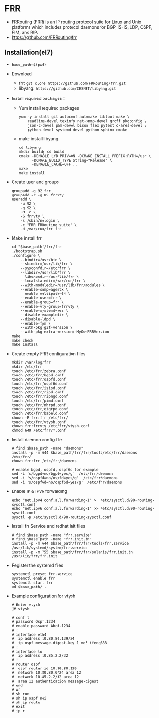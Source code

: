 # FRR

- FRRouting (FRR) is an IP routing protocol suite for Linux and Unix platforms which includes protocol daemons for BGP, IS-IS, LDP, OSPF, PIM, and RIP.
- https://github.com/FRRouting/frr

## Installation(el7)

- `base_path=$(pwd)`

- Download
    - frr: `git clone https://github.com/FRRouting/frr.git`
    - libyang: `https://github.com/CESNET/libyang.git`

- Install required packages：
    - Yum install required packages
        ```
        yum -y install git autoconf automake libtool make \
            readline-devel texinfo net-snmp-devel groff pkgconfig \
            json-c-devel pam-devel bison flex pytest c-ares-devel \
            python-devel systemd-devel python-sphinx cmake
        ```
    - make install libyang
        ```
        cd libyang
        mkdir build; cd build
        cmake -DENABLE_LYD_PRIV=ON -DCMAKE_INSTALL_PREFIX:PATH=/usr \
              -DCMAKE_BUILD_TYPE:String="Release" \
              -DENABLE_CACHE=OFF ..
        make
        make install
        ```

- Create user and groups
    ```
    groupadd -g 92 frr
    groupadd -r -g 85 frrvty
    useradd \
        -u 92 \
        -g 92 \
        -M -r \
        -G frrvty \
        -s /sbin/nologin \
        -c "FRR FRRouting suite" \
        -d /var/run/frr frr
    ```

- Make install frr
    ```
    cd "$base_path"/frr/frr
    ./bootstrap.sh
    ./configure \
        --bindir=/usr/bin \
        --sbindir=/usr/lib/frr \
        --sysconfdir=/etc/frr \
        --libdir=/usr/lib/frr \
        --libexecdir=/usr/lib/frr \
        --localstatedir=/var/run/frr \
        --with-moduledir=/usr/lib/frr/modules \
        --enable-snmp=agentx \
        --enable-multipath=64 \
        --enable-user=frr \
        --enable-group=frr \
        --enable-vty-group=frrvty \
        --enable-systemd=yes \
        --disable-exampledir \
        --disable-ldpd \
        --enable-fpm \
        --with-pkg-git-version \
        --with-pkg-extra-version=-MyOwnFRRVersion
    make
    make check
    make install
    ```

- Create empty FRR configuration files
    ```
    mkdir /var/log/frr
    mkdir /etc/frr
    touch /etc/frr/zebra.conf
    touch /etc/frr/bgpd.conf
    touch /etc/frr/ospfd.conf
    touch /etc/frr/ospf6d.conf
    touch /etc/frr/isisd.conf
    touch /etc/frr/ripd.conf
    touch /etc/frr/ripngd.conf
    touch /etc/frr/pimd.conf
    touch /etc/frr/nhrpd.conf
    touch /etc/frr/eigrpd.conf
    touch /etc/frr/babeld.conf
    chown -R frr:frr /etc/frr/
    touch /etc/frr/vtysh.conf
    chown frr:frrvty /etc/frr/vtysh.conf
    chmod 640 /etc/frr/*.conf
    ```

- Install daemon config file
    ```
    # find $base_path -name "daemons"
    install -p -m 644 $base_path/frr/frr/tools/etc/frr/daemons /etc/frr/
    chown frr:frr /etc/frr/daemons

    # enable bgpd, ospfd, ospf6d for example
    sed -i 's/bgpd=no/bgpd=yes/g'  /etc/frr/daemons
    sed -i 's/ospfd=no/ospfd=yes/g'  /etc/frr/daemons
    sed -i 's/ospf6d=no/ospf6d=yes/g'  /etc/frr/daemons
    ```

- Enable IP & IPv6 forwarding
    ```
    echo "net.ipv4.conf.all.forwarding=1" >  /etc/sysctl.d/90-routing-sysctl.conf
    echo "net.ipv6.conf.all.forwarding=1" >> /etc/sysctl.d/90-routing-sysctl.conf
    sysctl -p /etc/sysctl.d/90-routing-sysctl.conf
    ```

- Install frr Service and redhat init files
    ```
    # find $base_path -name "frr.service"
    # find $base_path -name "frr.init.in"
    install -p -m 644 $base_path/frr/frr/tools/frr.service /usr/lib/systemd/system/frr.service
    install -p -m 755 $base_path/frr/frr/solaris/frr.init.in /usr/lib/frr/frr.init
    ```

- Register the systemd files
    ```
    systemctl preset frr.service
    systemctl enable frr
    systemctl start frr
    cd $base_path/..
    ```

- Example configuration for vtysh
    ```
    # Enter vtysh
    ]# vtysh

    # conf t
    # password Ospf.1234
    # enable password Abcd.1234
    # !
    # interface eth4
    #  ip address 10.80.80.139/24
    #  ip ospf message-digest-key 1 md5 ifeng888
    # !
    # interface lo
    #  ip address 10.85.2.2/32
    # !
    # router ospf
    #  ospf router-id 10.80.80.139
    #  network 10.80.80.0/24 area 12
    #  network 10.85.2.2/32 area 12
    #  area 12 authentication message-digest
    # end
    # wr
    # sh run
    # sh ip ospf nei
    # sh ip route
    # exit
    # ip r
    ```
